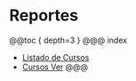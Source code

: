 # Reportes

@@toc { depth=3 }
@@@ index
* [Listado de Cursos](./indicePrincipal/index.md)
* [Cursos Ver](./cursosVer/index.md)
@@@
